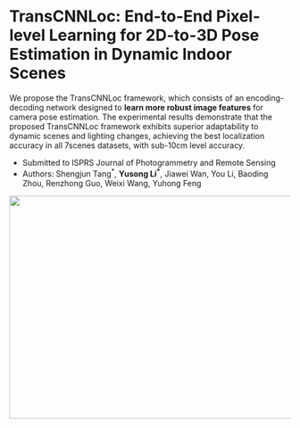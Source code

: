 # TransCNNLoc: End-to-End Pixel-level Learning for 2D-to-3D Pose Estimation in Dynamic Indoor Scenes

We propose the TransCNNLoc framework, which consists of an encoding-decoding network designed to **learn more robust image features** for camera pose estimation. The experimental results demonstrate that the proposed TransCNNLoc framework exhibits superior adaptability to dynamic scenes and lighting changes, achieving the
best localization accuracy in all 7scenes datasets, with sub-10cm level accuracy.

- Submitted to ISPRS Journal of Photogrammetry and Remote Sensing
- Authors: Shengjun Tang<sup>*</sup>, **Yusong Li<sup>\*</sup>**, Jiawei Wan, You Li, Baoding Zhou, Renzhong Guo, Weixi Wang, Yuhong Feng

<p align="center">
  <img src="https://github.com/Geelooo/TransCNNloc/tree/main/framework.png" width="600" height="400">
</p>